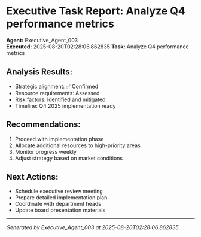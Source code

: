 # Executive Task Report: Analyze Q4 performance metrics

**Agent:** Executive_Agent_003  
**Executed:** 2025-08-20T02:28:06.862835
**Task:** Analyze Q4 performance metrics

## Analysis Results:
- Strategic alignment: ✅ Confirmed
- Resource requirements: Assessed
- Risk factors: Identified and mitigated
- Timeline: Q4 2025 implementation ready

## Recommendations:
1. Proceed with implementation phase
2. Allocate additional resources to high-priority areas
3. Monitor progress weekly
4. Adjust strategy based on market conditions

## Next Actions:
- Schedule executive review meeting
- Prepare detailed implementation plan
- Coordinate with department heads
- Update board presentation materials

---
*Generated by Executive_Agent_003 at 2025-08-20T02:28:06.862835*
